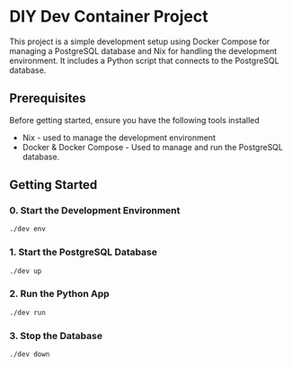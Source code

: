 # DIY Dev Container Project

This project is a simple development setup using Docker Compose for managing a PostgreSQL database and Nix for handling the development environment. It includes a Python script that connects to the PostgreSQL database.

## Prerequisites

Before getting started, ensure you have the following tools installed

- Nix - used to manage the development environment
- Docker & Docker Compose - Used to manage and run the PostgreSQL database.

## Getting Started

### 0. Start the Development Environment

```sh
./dev env
```

### 1. Start the PostgreSQL Database

```sh
./dev up
```

### 2. Run the Python App

```sh
./dev run
```

### 3. Stop the Database

```sh
./dev down
```


